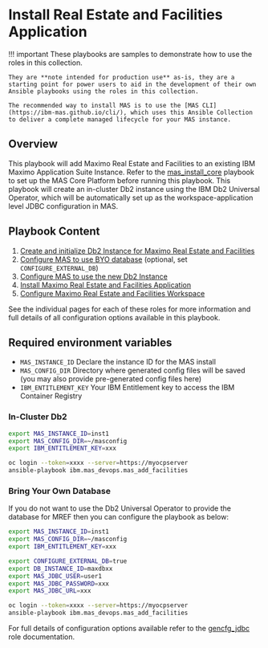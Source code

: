 Install Real Estate and Facilities Application
===============================================================================

!!! important
    These playbooks are samples to demonstrate how to use the roles in this collection.

    They are **note intended for production use** as-is, they are a starting point for power users to aid in the development of their own Ansible playbooks using the roles in this collection.

    The recommended way to install MAS is to use the [MAS CLI](https://ibm-mas.github.io/cli/), which uses this Ansible Collection to deliver a complete managed lifecycle for your MAS instance.


Overview
-------------------------------------------------------------------------------
This playbook will add Maximo Real Estate and Facilities to an existing IBM Maximo Application Suite Instance.  Refer to the [mas_install_core](mas-core.md) playbook to set up the MAS Core Platform before running this playbook.
This playbook will create an in-cluster Db2 instance using the IBM Db2 Universal Operator, which will be automatically set up as the workspace-application level JDBC configuration in MAS.


Playbook Content
-------------------------------------------------------------------------------

1. [Create and initialize Db2 Instance for Maximo Real Estate and Facilities](../roles/suite_db2_setup_for_facilities.md)
2. [Configure MAS to use BYO database](../roles/gencfg_jdbc.md) (optional, set `CONFIGURE_EXTERNAL_DB`)
3. [Configure MAS to use the new Db2 Instance](../roles/suite_config.md)
4. [Install Maximo Real Estate and Facilities Application](../roles/suite_app_install.md)
5. [Configure Maximo Real Estate and Facilities Workspace](../roles/suite_app_config.md)

See the individual pages for each of these roles for more information and full details of all configuration options available in this playbook.


Required environment variables
-------------------------------------------------------------------------------
- `MAS_INSTANCE_ID` Declare the instance ID for the MAS install
- `MAS_CONFIG_DIR` Directory where generated config files will be saved (you may also provide pre-generated config files here)
- `IBM_ENTITLEMENT_KEY` Your IBM Entitlement key to access the IBM Container Registry


### In-Cluster Db2
```bash
export MAS_INSTANCE_ID=inst1
export MAS_CONFIG_DIR=~/masconfig
export IBM_ENTITLEMENT_KEY=xxx

oc login --token=xxxx --server=https://myocpserver
ansible-playbook ibm.mas_devops.mas_add_facilities
```


### Bring Your Own Database
If you do not want to use the Db2 Universal Operator to provide the database for MREF then you can configure the playbook as below:

``` bash
export MAS_INSTANCE_ID=inst1
export MAS_CONFIG_DIR=~/masconfig
export IBM_ENTITLEMENT_KEY=xxx

export CONFIGURE_EXTERNAL_DB=true
export DB_INSTANCE_ID=maxdbxx
export MAS_JDBC_USER=user1
export MAS_JDBC_PASSWORD=xxx
export MAS_JDBC_URL=xxx

oc login --token=xxxx --server=https://myocpserver
ansible-playbook ibm.mas_devops.mas_add_facilities
```

For full details of configuration options available refer to the [gencfg_jdbc](../roles/gencfg_jdbc.md) role documentation.


